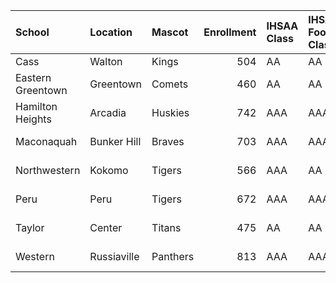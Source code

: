 | School            | Location    | Mascot   |   Enrollment | IHSAA Class   | IHSAA Football Class   | # / County   |
|:------------------|:------------|:---------|-------------:|:--------------|:-----------------------|:-------------|
| Cass              | Walton      | Kings    |          504 | AA            | AA                     | 09 Cass      |
| Eastern Greentown | Greentown   | Comets   |          460 | AA            | AA                     | 34 Howard    |
| Hamilton Heights  | Arcadia     | Huskies  |          742 | AAA           | AAA                    | 29 Hamilton  |
| Maconaquah        | Bunker Hill | Braves   |          703 | AAA           | AAA                    | 52 Miami     |
| Northwestern      | Kokomo      | Tigers   |          566 | AAA           | AA                     | 34 Howard    |
| Peru              | Peru        | Tigers   |          672 | AAA           | AAA                    | 52 Miami     |
| Taylor            | Center      | Titans   |          475 | AA            | AA                     | 34 Howard    |
| Western           | Russiaville | Panthers |          813 | AAA           | AAA                    | 34 Howard    |